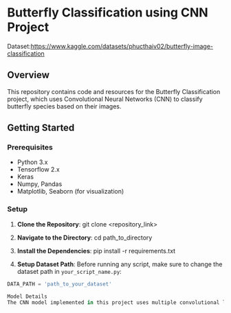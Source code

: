 # Butterfly Classification using CNN Project
Dataset:https://www.kaggle.com/datasets/phucthaiv02/butterfly-image-classification
## Overview
This repository contains code and resources for the Butterfly Classification project, which uses Convolutional Neural Networks (CNN) to classify butterfly species based on their images.

## Getting Started

### Prerequisites

- Python 3.x
- Tensorflow 2.x
- Keras
- Numpy, Pandas
- Matplotlib, Seaborn (for visualization)

### Setup

1. **Clone the Repository**:
   git clone <repository_link>

2. **Navigate to the Directory**:
  cd path_to_directory

3. **Install the Dependencies**:
   pip install -r requirements.txt

4. **Setup Dataset Path**:
Before running any script, make sure to change the dataset path in `your_script_name.py`:
```python
DATA_PATH = 'path_to_your_dataset'

Model Details
The CNN model implemented in this project uses multiple convolutional layers, followed by pooling layers and dense layers. The output layer uses a softmax function to classify butterfly species.

 
